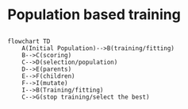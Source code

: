 # Population based training
## 
```mermaid
flowchart TD
    A(Initial Population)-->B(training/fitting)
    B-->C(scoring)
    C-->D(selection/population)
    D-->E(parents)
    E-->F(children)
    F-->I(mutate)
    I-->B(Training/fitting)
    C-->G(stop training/select the best)

```